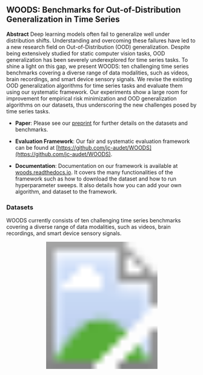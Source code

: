 ## WOODS: Benchmarks for Out-of-Distribution Generalization in Time Series

**Abstract** Deep learning models often fail to generalize well under distribution shifts. Understanding and overcoming these failures have led to a new research field on Out-of-Distribution (OOD) generalization. Despite being extensively studied for static computer vision tasks, OOD generalization has been severely underexplored for time series tasks. To shine a light on this gap, we present WOODS: ten challenging time series benchmarks covering a diverse range of data modalities, such as videos, brain recordings, and smart device sensory signals. We revise the existing OOD generalization algorithms for time series tasks and evaluate them using our systematic framework. Our experiments show a large room for improvement for empirical risk minimization and OOD generalization algorithms on our datasets, thus underscoring the new challenges posed by time series tasks.

- **Paper**: Please see our [preprint](https://arxiv.org/abs/2012.04035) for further details on the datasets and benchmarks.

- **Evaluation Framework**: Our fair and systematic evaluation framework can be found at [https://github.com/jc-audet/WOODS](https://github.com/jc-audet/WOODS).

- **Documentation**: Documentation on our framework is available at [woods.readthedocs.io](https://woods.readthedocs.io/en/latest/index.html). It covers the many functionalities of the framework such as how to download the dataset and how to run hyperparameter sweeps. It also details how you can add your own algorithm, and dataset to the framework.


### Datasets

WOODS currently consists of ten challenging time series benchmarks covering a diverse range of data modalities, such as videos, brain recordings, and smart device sensory signals.

<svg version="1.1" xmlns="http://www.w3.org/2000/svg" xmlns:xlink="http://www.w3.org/1999/xlink" viewBox="0 0 3600 2400">
  <image width="3600" height="2400" xlink:href="assets/Dataset_summary.png"></image>
</svg>

<br/><br/>


